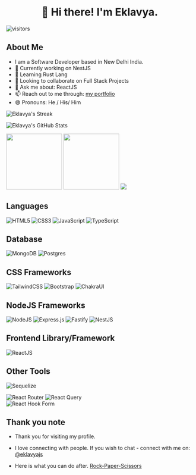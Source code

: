 <h1 align="center">👋 Hi there! I'm Eklavya.</h1>

![visitors](https://visitor-badge.laobi.icu/badge?page_id=sharmaeklavya.sharmaeklavya)

<h2 align-"left">About Me</h2> 

- I am a Software Developer based in New Delhi India.
- 🔭 Currently working on NestJS
- 🌱 Learning Rust Lang
- 👯 Looking to collaborate on Full Stack Projects
- 💬 Ask me about: ReactJS
- 📫 Reach out to me through: [my portfolio](https://sharmaeklavya.netlify.app)
- 😄 Pronouns: He / His/ Him

![Eklavya's Streak](http://github-readme-streak-stats.herokuapp.com?user=sharmaeklavya&theme=github-dark-blue&hide_border=true&date_format=j%20M%5B%20Y%5D)

![Eklavya's GitHub Stats](https://github-readme-stats.vercel.app/api?username=sharmaeklavya&theme=gotham&show_icons=true&hide_border=true)

<p align="left">
  <img height="150em" src="https://github-readme-stats.vercel.app/api?username=sharmaeklavya&count_private=true&show_icons=true&theme=tokyonight&border_radius=15" />
  <img height="150em" src="https://github-readme-stats.vercel.app/api/top-langs/?username=Verisimilitude11&layout=compact&langs_count=15&border_color=fff&&theme=tokyonight&border_radius=11" />
  <img src="https://github-readme-stats.vercel.app/api/wakatime?username=sharmaeklavya&border_color=fff&&theme=tokyonight&border_radius=11" />
</p>

<h2 align-"left">Languages</h2>

  ![HTML5](https://img.shields.io/badge/html5-%23E34F26.svg?style=for-the-badge&logo=html5&logoColor=white)
  ![CSS3](https://img.shields.io/badge/css3-%231572B6.svg?style=for-the-badge&logo=css3&logoColor=white)
  ![JavaScript](https://img.shields.io/badge/javascript-%23323330.svg?style=for-the-badge&logo=javascript&logoColor=%23F7DF1E)
  ![TypeScript](https://img.shields.io/badge/typescript-%23007ACC.svg?style=for-the-badge&logo=typescript&logoColor=white)
  
<h2 align-"left">Database</h2>

  ![MongoDB](https://img.shields.io/badge/MongoDB-%234ea94b.svg?style=for-the-badge&logo=mongodb&logoColor=white)
  ![Postgres](https://img.shields.io/badge/postgres-%23316192.svg?style=for-the-badge&logo=postgresql&logoColor=white)

<h2 align-"left">CSS Frameworks</h2>
    
  ![TailwindCSS](https://img.shields.io/badge/tailwindcss-%2338B2AC.svg?style=for-the-badge&logo=tailwind-css&logoColor=white)
  ![Bootstrap](https://img.shields.io/badge/bootstrap-%23563D7C.svg?style=for-the-badge&logo=bootstrap&logoColor=white)
  ![ChakraUI](https://img.shields.io/badge/chakra-%234ED1C5.svg?style=for-the-badge&logo=chakraui&logoColor=white)
  
<h2 align-"left">NodeJS Frameworks</h2>
  
  ![NodeJS](https://img.shields.io/badge/node.js-6DA55F?style=for-the-badge&logo=node.js&logoColor=white)
  ![Express.js](https://img.shields.io/badge/express.js-%23404d59.svg?style=for-the-badge&logo=express&logoColor=%2361DAFB) 
  ![Fastify](https://img.shields.io/badge/fastify-%23000000.svg?style=for-the-badge&logo=fastify&logoColor=white)
  ![NestJS](https://img.shields.io/badge/nestjs-%23E0234E.svg?style=for-the-badge&logo=nestjs&logoColor=white)

<h2 align-"left">Frontend Library/Framework</h2>

  ![ReactJS](https://img.shields.io/badge/react-%2320232a.svg?style=for-the-badge&logo=react&logoColor=%2361DAFB)  

<h2 align-"left">Other Tools</h2>

  ![Sequelize](https://img.shields.io/badge/Sequelize-52B0E7?style=for-the-badge&logo=Sequelize&logoColor=white)

  ![React Router](https://img.shields.io/badge/React_Router-CA4245?style=for-the-badge&logo=react-router&logoColor=white)
  ![React Query](https://img.shields.io/badge/-React%20Query-FF4154?style=for-the-badge&logo=react%20query&logoColor=white)  
  ![React Hook Form](https://img.shields.io/badge/React%20Hook%20Form-%23EC5990.svg?style=for-the-badge&logo=reacthookform&logoColor=white)
  

<h2 align-"left">Thank you note</h2> 

- Thank you for visiting my profile. 

- I love connecting with people. If you wish to chat - connect with me on: [@eklavyajs](https://twitter.com/eklavyajs)

- Here is what you can do after. [Rock-Paper-Scissors](https://roshambogame.netlify.app/)

<!--

- 🤔 I’m looking for help with ...
- ⚡ Fun fact: ...
--> 

